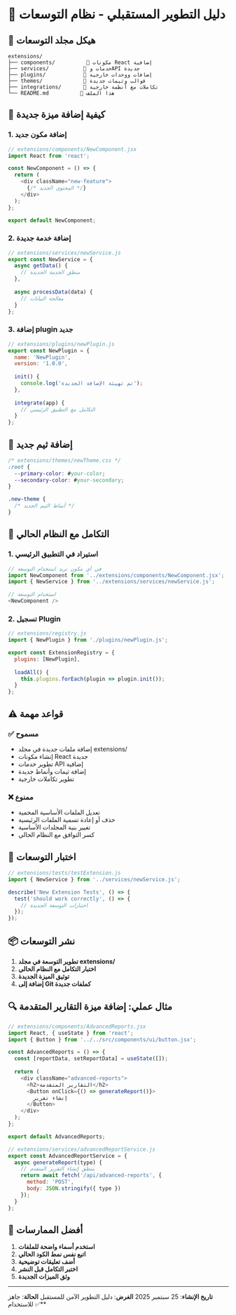 # 🚀 دليل التطوير المستقبلي - نظام التوسعات

## 📁 **هيكل مجلد التوسعات**

```
extensions/
├── components/          📂 مكونات React إضافية
├── services/           📂 خدمات وAPI جديدة  
├── plugins/            📂 إضافات ووحدات خارجية
├── themes/             📂 قوالب وثيمات جديدة
├── integrations/       📂 تكاملات مع أنظمة خارجية
└── README.md          📄 هذا الملف
```

## 🔧 **كيفية إضافة ميزة جديدة**

### 1. **إضافة مكون جديد**
```javascript
// extensions/components/NewComponent.jsx
import React from 'react';

const NewComponent = () => {
  return (
    <div className="new-feature">
      {/* المحتوى الجديد */}
    </div>
  );
};

export default NewComponent;
```

### 2. **إضافة خدمة جديدة**
```javascript
// extensions/services/newService.js
export const NewService = {
  async getData() {
    // منطق الخدمة الجديدة
  },
  
  async processData(data) {
    // معالجة البيانات
  }
};
```

### 3. **إضافة plugin جديد**
```javascript
// extensions/plugins/newPlugin.js
export const NewPlugin = {
  name: 'NewPlugin',
  version: '1.0.0',
  
  init() {
    console.log('تم تهيئة الإضافة الجديدة');
  },
  
  integrate(app) {
    // التكامل مع التطبيق الرئيسي
  }
};
```

## 🎨 **إضافة ثيم جديد**

```css
/* extensions/themes/newTheme.css */
:root {
  --primary-color: #your-color;
  --secondary-color: #your-secondary;
}

.new-theme {
  /* أنماط الثيم الجديد */
}
```

## 🔗 **التكامل مع النظام الحالي**

### 1. **استيراد في التطبيق الرئيسي**
```javascript
// في أي مكون تريد استخدام التوسعة
import NewComponent from '../extensions/components/NewComponent.jsx';
import { NewService } from '../extensions/services/newService.js';

// استخدام التوسعة
<NewComponent />
```

### 2. **تسجيل Plugin**
```javascript
// extensions/registry.js
import { NewPlugin } from './plugins/newPlugin.js';

export const ExtensionRegistry = {
  plugins: [NewPlugin],
  
  loadAll() {
    this.plugins.forEach(plugin => plugin.init());
  }
};
```

## ⚠️ **قواعد مهمة**

### ✅ **مسموح**
- إضافة ملفات جديدة في مجلد extensions/
- إنشاء مكونات React جديدة
- تطوير خدمات API إضافية
- إضافة ثيمات وأنماط جديدة
- تطوير تكاملات خارجية

### ❌ **ممنوع**
- تعديل الملفات الأساسية المحمية
- حذف أو إعادة تسمية الملفات الرئيسية
- تغيير بنية المجلدات الأساسية
- كسر التوافق مع النظام الحالي

## 🧪 **اختبار التوسعات**

```javascript
// extensions/tests/testExtension.js
import { NewService } from '../services/newService.js';

describe('New Extension Tests', () => {
  test('should work correctly', () => {
    // اختبارات التوسعة الجديدة
  });
});
```

## 📦 **نشر التوسعات**

1. **تطوير التوسعة في مجلد extensions/**
2. **اختبار التكامل مع النظام الحالي**
3. **توثيق الميزة الجديدة**
4. **إضافة إلى Git كملفات جديدة**

## 🔍 **مثال عملي: إضافة ميزة التقارير المتقدمة**

```javascript
// extensions/components/AdvancedReports.jsx
import React, { useState } from 'react';
import { Button } from '../../src/components/ui/button.jsx';

const AdvancedReports = () => {
  const [reportData, setReportData] = useState([]);
  
  return (
    <div className="advanced-reports">
      <h2>التقارير المتقدمة</h2>
      <Button onClick={() => generateReport()}>
        إنشاء تقرير
      </Button>
    </div>
  );
};

export default AdvancedReports;
```

```javascript
// extensions/services/advancedReportService.js
export const AdvancedReportService = {
  async generateReport(type) {
    // منطق إنشاء التقرير المتقدم
    return await fetch('/api/advanced-reports', {
      method: 'POST',
      body: JSON.stringify({ type })
    });
  }
};
```

## 🎯 **أفضل الممارسات**

1. **استخدم أسماء واضحة للملفات**
2. **اتبع نفس نمط الكود الحالي**
3. **أضف تعليقات توضيحية**
4. **اختبر التكامل قبل النشر**
5. **وثق الميزات الجديدة**

---
**تاريخ الإنشاء**: 25 سبتمبر 2025
**الغرض**: دليل التطوير الآمن للمستقبل
**الحالة**: جاهز للاستخدام ✅**

